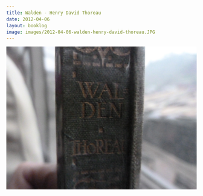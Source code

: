 ```yaml
---
title: Walden - Henry David Thoreau
date: 2012-04-06
layout: booklog
image: images/2012-04-06-walden-henry-david-thoreau.JPG
---
```

![Walden - Henry David Thoreau](images/2012-04-06-walden-henry-david-thoreau.JPG)
